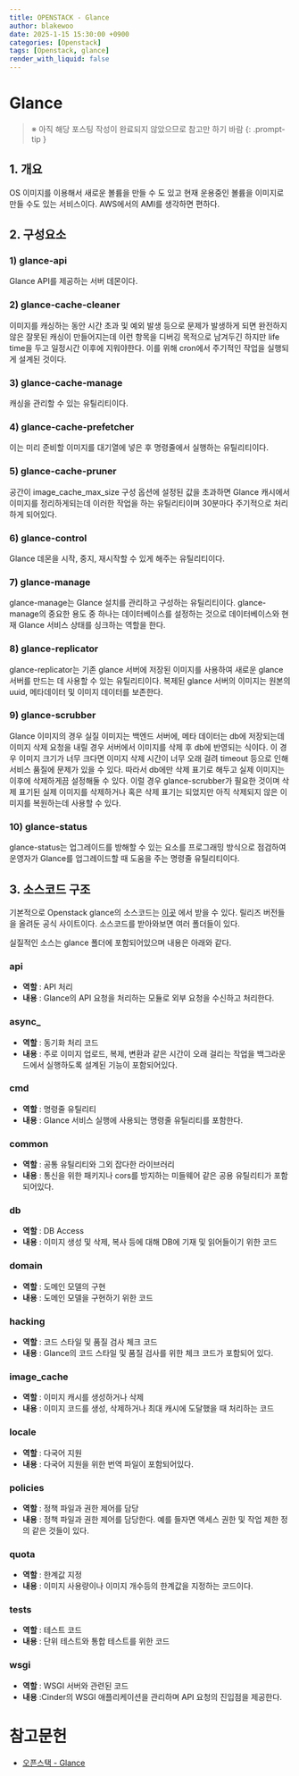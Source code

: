 ```yaml
---
title: OPENSTACK - Glance
author: blakewoo
date: 2025-1-15 15:30:00 +0900
categories: [Openstack]
tags: [Openstack, glance] 
render_with_liquid: false
---
```


# Glance

> ※ 아직 해당 포스팅 작성이 완료되지 않았으므로 참고만 하기 바람
{: .prompt-tip }

## 1. 개요
OS 이미지를 이용해서 새로운 볼륨을 만들 수 도 있고 현재 운용중인 볼륨을 이미지로 만들 수도 있는 서비스이다.
AWS에서의 AMI를 생각하면 편하다.

## 2. 구성요소
### 1) glance-api
Glance API를 제공하는 서버 데몬이다.

### 2) glance-cache-cleaner
이미지를 캐싱하는 동안 시간 초과 및 예외 발생 등으로 문제가 발생하게 되면 완전하지 않은 잘못된 캐싱이 만들어지는데
이런 항목을 디버깅 목적으로 남겨두긴 하지만 life time을 두고 일정시간 이후에 지워야한다.
이를 위해 cron에서 주기적인 작업을 실행되게 설계된 것이다.

### 3) glance-cache-manage
캐싱을 관리할 수 있는 유틸리티이다.

### 4) glance-cache-prefetcher
이는 미리 준비할 이미지를 대기열에 넣은 후 명령줄에서 실행하는 유틸리티이다.

### 5) glance-cache-pruner
공간이 image_cache_max_size 구성 옵션에 설정된 값을 초과하면 Glance 캐시에서 이미지를 정리하게되는데
이러한 작업을 하는 유틸리티이며 30분마다 주기적으로 처리하게 되어있다.

### 6) glance-control
Glance 데몬을 시작, 중지, 재시작할 수 있게 해주는 유틸리티이다.

### 7) glance-manage
glance-manage는 Glance 설치를 관리하고 구성하는 유틸리티이다.
glance-manage의 중요한 용도 중 하나는 데이터베이스를 설정하는 것으로 데이터베이스와
현재 Glance 서비스 상태를 싱크하는 역할을 한다.

### 8) glance-replicator
glance-replicator는 기존 glance 서버에 저장된 이미지를 사용하여 새로운 glance 서버를 만드는 데 사용할 수 있는 유틸리티이다.
복제된 glance 서버의 이미지는 원본의 uuid, 메타데이터 및 이미지 데이터를 보존한다.

### 9) glance-scrubber
Glance 이미지의 경우 실질 이미지는 백엔드 서버에, 메타 데이터는 db에 저장되는데 이미지 삭제 요청을 내릴 경우
서버에서 이미지를 삭제 후 db에 반영되는 식이다. 이 경우 이미지 크기가 너무 크다면 이미지 삭제 시간이 너무 오래 걸려
timeout 등으로 인해 서비스 품질에 문제가 있을 수 있다.
따라서 db에만 삭제 표기로 해두고 실제 이미지는 이후에 삭제하게끔 설정해둘 수 있다.
이럴 경우 glance-scrubber가 필요한 것이며 삭제 표기된 실제 이미지를 삭제하거나 혹은 삭제 표기는 되었지만 아직 삭제되지 않은
이미지를 복원하는데 사용할 수 있다.

### 10) glance-status
glance-status는 업그레이드를 방해할 수 있는 요소를 프로그래밍 방식으로 점검하여 운영자가
Glance를 업그레이드할 때 도움을 주는 명령줄 유틸리티이다.


## 3. 소스코드 구조
기본적으로 Openstack glance의 소스코드는 [이곳](https://releases.openstack.org/teams/glance.html) 에서
받을 수 있다. 릴리즈 버전들을 올려둔 공식 사이트이다.
소스코드를 받아와보면 여러 폴더들이 있다.

실질적인 소스는 glance 폴더에 포함되어있으며 내용은 아래와 같다.

### api
- **역할** : API 처리
- **내용** : Glance의 API 요청을 처리하는 모듈로 외부 요청을 수신하고 처리한다.

### async_
- **역할** : 동기화 처리 코드
- **내용** : 주로 이미지 업로드, 복제, 변환과 같은 시간이 오래 걸리는 작업을 백그라운드에서 
  실행하도록 설계된 기능이 포함되어있다.
 
### cmd
- **역할** : 명령줄 유틸리티
- **내용** : Glance 서비스 실행에 사용되는 명령줄 유틸리티를 포함한다.

### common
- **역할** : 공통 유틸리티와 그외 잡다한 라이브러리
- **내용** : 통신을 위한 패키지나 cors를 방지하는 미들웨어 같은 공용 유틸리티가 포함되어있다.

### db
- **역할** : DB Access
- **내용** : 이미지 생성 및 삭제, 복사 등에 대해 DB에 기재 및 읽어들이기 위한 코드

### domain
- **역할** : 도메인 모델의 구현
- **내용** : 도메인 모델을 구현하기 위한 코드

### hacking
- **역할** : 코드 스타일 및 품질 검사 체크 코드
- **내용** : Glance의 코드 스타일 및 품질 검사를 위한 체크 코드가 포함되어 있다.

### image_cache
- **역할** : 이미지 캐시를 생성하거나 삭제
- **내용** : 이미지 코드를 생성, 삭제하거나 최대 캐시에 도달했을 때 처리하는 코드

### locale
- **역할** : 다국어 지원
- **내용** : 다국어 지원을 위한 번역 파일이 포함되어있다.

### policies
- **역할** : 정책 파일과 권한 제어를 담당
- **내용** : 정책 파일과 권한 제어를 담당한다. 예를 들자면 액세스 권한 및 작업 제한 정의 같은 것들이 있다.

### quota
- **역할** : 한계값 지정
- **내용** : 이미지 사용량이나 이미지 개수등의 한계값을 지정하는 코드이다.

### tests
- **역할** : 테스트 코드
- **내용** : 단위 테스트와 통합 테스트를 위한 코드

### wsgi
- **역할** : WSGI 서버와 관련된 코드
- **내용** :Cinder의 WSGI 애플리케이션을 관리하며 API 요청의 진입점을 제공한다.


# 참고문헌
- [오픈스택 - Glance](https://docs.openstack.org/glance/latest/)


